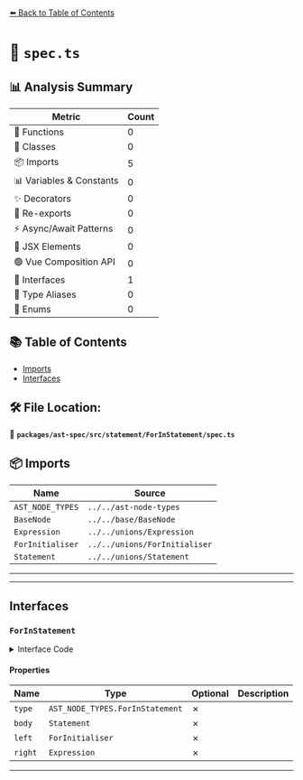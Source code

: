 [⬅️ Back to Table of Contents](../../../../../index.md)

# 📄 `spec.ts`

## 📊 Analysis Summary

| Metric | Count |
|--------|-------|
| 🔧 Functions | 0 |
| 🧱 Classes | 0 |
| 📦 Imports | 5 |
| 📊 Variables & Constants | 0 |
| ✨ Decorators | 0 |
| 🔄 Re-exports | 0 |
| ⚡ Async/Await Patterns | 0 |
| 💠 JSX Elements | 0 |
| 🟢 Vue Composition API | 0 |
| 📐 Interfaces | 1 |
| 📑 Type Aliases | 0 |
| 🎯 Enums | 0 |

## 📚 Table of Contents

- [Imports](#imports)
- [Interfaces](#interfaces)

## 🛠️ File Location:
📂 **`packages/ast-spec/src/statement/ForInStatement/spec.ts`**

## 📦 Imports

| Name | Source |
|------|--------|
| `AST_NODE_TYPES` | `../../ast-node-types` |
| `BaseNode` | `../../base/BaseNode` |
| `Expression` | `../../unions/Expression` |
| `ForInitialiser` | `../../unions/ForInitialiser` |
| `Statement` | `../../unions/Statement` |


---


---

## Interfaces

### `ForInStatement`

<details><summary>Interface Code</summary>

```ts
export interface ForInStatement extends BaseNode {
  type: AST_NODE_TYPES.ForInStatement;
  body: Statement;
  left: ForInitialiser;
  right: Expression;
}
```
</details>

#### Properties

| Name | Type | Optional | Description |
|------|------|----------|-------------|
| `type` | `AST_NODE_TYPES.ForInStatement` | ✗ |  |
| `body` | `Statement` | ✗ |  |
| `left` | `ForInitialiser` | ✗ |  |
| `right` | `Expression` | ✗ |  |


---